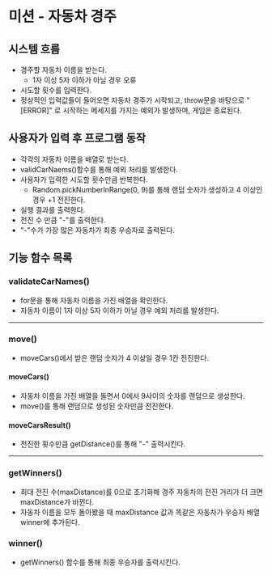 # 미션 - 자동차 경주

## 시스템 흐름

- 경주할 자동차 이름을 받는다.
  - 1자 이상 5자 이하가 아닐 경우 오류
- 시도할 횟수를 입력한다.
- 정상적인 입력값들이 들어오면 자동차 경주가 시작되고, throw문을 바탕으로 "[ERROR]" 로 시작하는 메세지를 가지는 예외가 발생하며, 게임은 종료된다.

## 사용자가 입력 후 프로그램 동작

- 각각의 자동차 이름을 배열로 받는다.
- validCarNaems()함수를 통해 예외 처리를 발생한다.
- 사용자가 입력한 시도할 횟수만큼 반복한다.
  - Random.pickNumberInRange(0, 9)를 통해 랜덤 숫자가 생성하고 4 이상인 경우 +1 전진한다.
- 실행 결과를 출력한다.
- 전진 수 만큼 "-"를 출력한다.
- "-"수가 가장 많은 자동차가 최종 우승자로 출력된다.

## 기능 함수 목록

### validateCarNames()

- for문을 통해 자동차 이름을 가진 배열을 확인한다.
- 자동차 이름이 1자 이상 5자 이하가 아닐 경우 예외 처리를 발생한다.

---

### move()

- moveCars()에서 받은 랜덤 숫자가 4 이상일 경우 1칸 전진한다.

#### moveCars()

- 자동차 이름을 가진 배열을 돌면서 0에서 9사이의 숫자를 랜덤으로 생성한다.
- move()를 통해 랜덤으로 생성된 숫자만큼 전진한다.

#### moveCarsResult()

- 전진한 횟수만큼 getDistance()를 통해 "-" 출력시킨다.

---

### getWinners()

- 최대 전진 수(maxDistance)를 0으로 초기화해 경주 자동차의 전진 거리가 더 크면 maxDistance가 바뀐다.
- 자동차 이름을 모두 돌아봤을 때 maxDistance 값과 똑같은 자동차가 우승자 배열 winner에 추가된다.

### winner()

- getWinners() 함수를 통해 최종 우승자를 출력시킨다.
